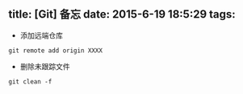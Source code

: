 title: [Git] 备忘
date: 2015-6-19 18:5:29
tags: 
---
* 添加远端仓库
```
git remote add origin XXXX
```
* 删除未跟踪文件
```
git clean -f
```

